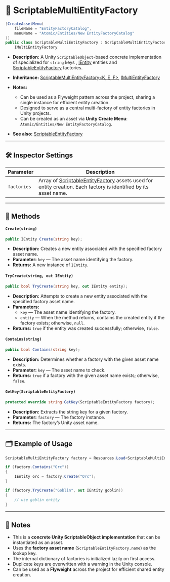 # 🧩 ScriptableMultiEntityFactory

```csharp
[CreateAssetMenu(
    fileName = "EntityFactoryCatalog",
    menuName = "Atomic/Entities/New EntityFactoryCatalog"
)]
public class ScriptableMultiEntityFactory : ScriptableMultiEntityFactory<string, IEntity, ScriptableEntityFactory>,
    IMultiEntityFactory
```

- **Description:** A Unity `ScriptableObject`-based concrete implementation of
  specialized for `string` keys , [IEntity](../Entities/IEntity.md)
  entities and [ScriptableEntityFactory](ScriptableEntityFactory.md) factories.
- **Inheritance:** [ScriptableMultiEntityFactory<K, E, F>](ScriptableMultiEntityFactory%601.md),
  [IMultiEntityFactory](IMultiEntityFactory.md)
- **Notes:**
    - Can be used as a Flyweight pattern across the project, sharing a single instance for efficient entity creation.
    - Designed to serve as a central multi-factory of entity factories in Unity projects.
    - Can be created as an asset via **Unity Create Menu**:  
      `Atomic/Entities/New EntityFactoryCatalog`.

- **See also:** [ScriptableEntityFactory](ScriptableEntityFactory.md)

---

## 🛠 Inspector Settings

| Parameter   | Description                                                                                                                                   |
|-------------|-----------------------------------------------------------------------------------------------------------------------------------------------|
| `factories` | Array of [ScriptableEntityFactory](ScriptableEntityFactory.md) assets used for entity creation. Each factory is identified by its asset name. |

---

## 🏹 Methods

#### `Create(string)`

```csharp
public IEntity Create(string key);
```

- **Description:** Creates a new entity associated with the specified factory asset name.
- **Parameter:** `key` — The asset name identifying the factory.
- **Returns:** A new instance of `IEntity`.

#### `TryCreate(string, out IEntity)`

```csharp
public bool TryCreate(string key, out IEntity entity);
```

- **Description:** Attempts to create a new entity associated with the specified factory asset name.
- **Parameters:**
    - `key` — The asset name identifying the factory.
    - `entity` — When the method returns, contains the created entity if the factory exists; otherwise, `null`.
- **Returns:** `true` if the entity was created successfully; otherwise, `false`.

#### `Contains(string)`

```csharp
public bool Contains(string key);
```

- **Description:** Determines whether a factory with the given asset name exists.
- **Parameter:** `key` — The asset name to check.
- **Returns:** `true` if a factory with the given asset name exists; otherwise, `false`.

#### `GetKey(ScriptableEntityFactory)`

```csharp
protected override string GetKey(ScriptableEntityFactory factory);
```

- **Description:** Extracts the string key for a given factory.
- **Parameter:** `factory` — The factory instance.
- **Returns:** The factory’s Unity asset name.

---

## 🗂 Example of Usage

```csharp
ScriptableMultiEntityFactory factory = Resources.Load<ScriptableMultiEntityFactory>("EntityFactoryCatalog");

if (factory.Contains("Orc"))
{
    IEntity orc = factory.Create("Orc");
}

if (factory.TryCreate("Goblin", out IEntity goblin))
{
    // use goblin entity
}
```

---

## 📝 Notes

- This is a **concrete Unity ScriptableObject implementation** that can be instantiated as an asset.
- Uses the **factory asset name** (`ScriptableEntityFactory.name`) as the lookup key.
- The internal dictionary of factories is initialized lazily on first access.
- Duplicate keys are overwritten with a warning in the Unity console.
- Can be used as a **Flyweight** across the project for efficient shared entity creation.